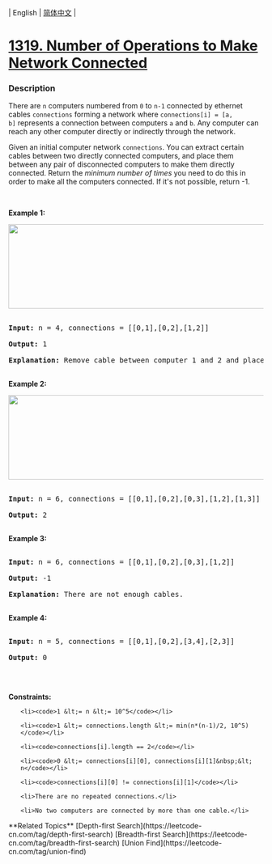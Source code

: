 | English | [简体中文](README.md) |

# [1319. Number of Operations to Make Network Connected](https://leetcode-cn.com/problems/number-of-operations-to-make-network-connected)
 ### Description
<p>There are&nbsp;<code>n</code>&nbsp;computers numbered from&nbsp;<code>0</code>&nbsp;to&nbsp;<code>n-1</code>&nbsp;connected by&nbsp;ethernet cables&nbsp;<code>connections</code>&nbsp;forming a network where&nbsp;<code>connections[i] = [a, b]</code>&nbsp;represents a connection between computers&nbsp;<code>a</code>&nbsp;and&nbsp;<code>b</code>. Any computer&nbsp;can reach any other computer directly or indirectly through the network.</p>

<p>Given an initial computer network <code>connections</code>. You can extract certain cables between two directly connected computers, and place them between any pair of disconnected computers to make them directly connected. Return the <em>minimum number of times</em> you need to do this in order to make all the computers connected. If it&#39;s not possible, return -1.&nbsp;</p>

<p>&nbsp;</p>
<p><strong>Example 1:</strong></p>

<p><strong><img alt="" src="https://assets.leetcode.com/uploads/2020/01/02/sample_1_1677.png" style="width: 570px; height: 167px;" /></strong></p>

<pre>
<strong>Input:</strong> n = 4, connections = [[0,1],[0,2],[1,2]]
<strong>Output:</strong> 1
<strong>Explanation:</strong> Remove cable between computer 1 and 2 and place between computers 1 and 3.
</pre>

<p><strong>Example 2:</strong></p>

<p><strong><img alt="" src="https://assets.leetcode.com/uploads/2020/01/02/sample_2_1677.png" style="width: 660px; height: 167px;" /></strong></p>

<pre>
<strong>Input:</strong> n = 6, connections = [[0,1],[0,2],[0,3],[1,2],[1,3]]
<strong>Output:</strong> 2
</pre>

<p><strong>Example 3:</strong></p>

<pre>
<strong>Input:</strong> n = 6, connections = [[0,1],[0,2],[0,3],[1,2]]
<strong>Output:</strong> -1
<strong>Explanation:</strong> There are not enough cables.
</pre>

<p><strong>Example 4:</strong></p>

<pre>
<strong>Input:</strong> n = 5, connections = [[0,1],[0,2],[3,4],[2,3]]
<strong>Output:</strong> 0
</pre>

<p>&nbsp;</p>
<p><strong>Constraints:</strong></p>

<ul>
	<li><code>1 &lt;= n &lt;= 10^5</code></li>
	<li><code>1 &lt;= connections.length &lt;= min(n*(n-1)/2, 10^5)</code></li>
	<li><code>connections[i].length == 2</code></li>
	<li><code>0 &lt;= connections[i][0], connections[i][1]&nbsp;&lt; n</code></li>
	<li><code>connections[i][0] != connections[i][1]</code></li>
	<li>There are no repeated connections.</li>
	<li>No two computers are connected by more than one cable.</li>
</ul>
**Related Topics**  [Depth-first Search](https://leetcode-cn.com/tag/depth-first-search) [Breadth-first Search](https://leetcode-cn.com/tag/breadth-first-search) [Union Find](https://leetcode-cn.com/tag/union-find) 